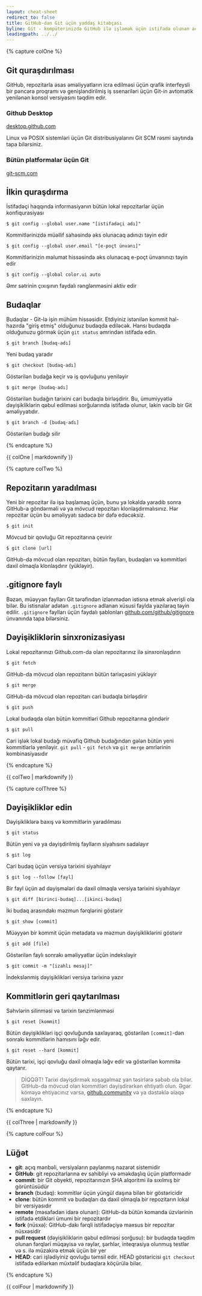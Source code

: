 ```yaml
---
layout: cheat-sheet
redirect_to: false
title: GitHub-dan Git üçün yaddaş kitabçası
byline: Git - kompüterinizdə GitHub ilə işləmək üçün istifadə olunan açıq mənbəli, versiyaların paylanmış nəzarət sistemidir. Bu kitabça, əmr sətri üçün əsas Git əmrləri və onların tətbiqi üzrə təlimatlardan ibarətdir.
leadingpath: ../../
---
```


{% capture colOne %}
## Git quraşdırılması
GitHub, repozitarla əsas əməliyyatların icra edilməsi üçün qrafik interfeysli bir pəncərə proqramı və genişləndirilmiş iş ssenariləri üçün Git-in avtomatik yenilənən konsol versiyasını təqdim edir.

### Github Desktop
[desktop.github.com](https://desktop.github.com)

Linux və POSIX sistemləri üçün Git distribusiyalarını Git SCM rəsmi saytında tapa bilərsiniz.

### Bütün platformalar üçün Git
[git-scm.com](http://git-scm.com)

## İlkin quraşdırma
İstifadəçi haqqında informasiyanın bütün lokal repozitarlar üçün konfiqurasiyası

```$ git config --global user.name "[istifadəçi adı]"```

Kommitlərinizdə müəllif sahəsində əks olunacaq adınızı təyin edir

```$ git config --global user.email "[e-poçt ünvanı]"```

Kommitlərinizin məlumat hissəsində əks olunacaq e-poçt ünvanınızı təyin edir

```$ git config --global color.ui auto```

Əmr sətrinin çıxışının faydalı rənglənməsini aktiv edir

## Budaqlar
Budaqlar - Git-lə işin mühüm hissəsidir. Etdiyiniz istənilən kommit hal-hazırda "giriş etmiş" olduğunuz budaqda ediləcək. Hansı budaqda olduğunuzu görmək üçün `git status` əmrindən istifadə edin.

```$ git branch [budaq-adı]```

Yeni budaq yaradır

```$ git checkout [budaq-adı]```

Göstərilən budağa keçir və iş qovluğunu yeniləyir

```$ git merge [budaq-adı]```

Göstərilən budağın tarixini cari budaqla birləşdirir. Bu, ümumiyyətlə dəyişikliklərin qəbul edilməsi sorğularında istifadə olunur, lakin vacib bir Git əməliyyatıdır.

```$ git branch -d [budaq-adı]```

Göstərilən budağı silir

{% endcapture %}
<div class="col-md-6">
{{ colOne | markdownify }}
</div>


{% capture colTwo %}

## Repozitarın yaradılması

Yeni bir repozitar ilə işə başlamaq üçün, bunu ya lokalda yaradıb sonra GitHub-a göndərməli və ya mövcud repozitarı klonlaşdırmalısınız. Hər repozitar üçün bu əməliyyatı sadəcə bir dəfə edəcəksiz.

```$ git init```

Mövcud bir qovluğu Git repozitarına çevirir

```$ git clone [url]```

GitHub-da mövcud olan repozitarı, bütün faylları, budaqları və kommitləri daxil olmaqla klonlaşdırır (yükləyir).

## .gitignore faylı
Bəzən, müəyyən faylları Git tərəfindən izlənmədən istisna etmək əlverişli ola bilər. Bu istisnalar adətən `.gitignore` adlanan xüsusi faylda yazılaraq təyin edilir. `.gitignore` faylları üçün faydalı şablonları [github.com/github/gitignore](https://github.com/github/gitignore) ünvanında tapa bilərsiniz.

## Dəyişikliklərin sinxronizasiyası

Lokal repozitarınızı Github.com-da olan repozitarınız ilə sinxronlaşdırın

```$ git fetch```

GitHub-da mövcud olan repozitarın bütün tarixçəsini yükləyir

```$ git merge```

GitHub-da mövcud olan repozitarı cari budaqla birləşdirir

```$ git push```

Lokal budaqda olan bütün kommitləri Github repozitarına göndərir

```$ git pull```

Cari işlək lokal budağı müvafiq Github budağından gələn bütün yeni kommitlərlə yeniləyir. `git pull` - `git fetch` və `git merge` əmrlərinin kombinasiyasıdır

{% endcapture %}
<div class="col-md-6">
{{ colTwo | markdownify }}
</div>
<div class="clearfix"></div>

{% capture colThree %}

## Dəyişikliklər edin
Dəyişikliklərə baxış və kommitlərin yaradılması

```$ git status```

Bütün yeni və ya dəyişdirilmiş faylların siyahısını sadalayır

```$ git log```

Cari budaq üçün versiya tarixini siyahılayır

```$ git log --follow [fayl]```

Bir fayl üçün ad dəyişmələri də daxil olmaqla versiya tarixini siyahılayır

```$ git diff [birinci-budaq]...[ikinci-budaq]```

İki budaq arasındakı məzmun fərqlərini göstərir

```$ git show [commit]```

Müəyyən bir kommit üçün metadata və məzmun dəyişikliklərini göstərir

```$ git add [file]```

Göstərilən faylı sonrakı əməliyyatlar üçün indeksləyir

```$ git commit -m "[izahlı mesaj]"```

İndekslənmiş dəyişiklikləri versiya tarixinə yazır

## Kommitlərin geri qaytarılması

Səhvlərin silinməsi və tarixin tənzimlənməsi

```$ git reset [kommit]```

Bütün dəyişiklikləri işçi qovluğunda saxlayaraq, göstərilən `[commit]`-dən sonrakı kommitlərin hamısını ləğv edir. 

```$ git reset --hard [kommit]```

Bütün tarixi, işçi qovluğu daxil olmaqla ləğv edir və göstərilən kommitə qaytarır.

> DİQQƏT! Tarixi dəyişdirmək xoşagəlməz yan təsirlərə səbəb ola bilər. GitHub-da mövcud olan kommitləri dəyişdirərkən ehtiyatlı olun. Əgər köməyə ehtiyacınız varsa, [github.community](https://github.community) və ya dəstəklə əlaqə saxlayın.

{% endcapture %}
<div class="col-md-6">
{{ colThree | markdownify }}
</div>

{% capture colFour %}

## Lüğət

- **git**: açıq mənbəli, versiyaların paylanmış nəzarət sistemidir
- **GitHub**: git repozitarlarına ev sahibliyi və əməkdaşlıq üçün platformadır
- **commit**: bir Git obyekti, repozitarınızın SHA alqoritmi ilə sıxılmış bir görüntüsüdür
- **branch** (budaq): kommitlər üçün yüngül daşına bilən bir göstəricidir
- **clone**: bütün kommit və budaqları da daxil olmaqla bir repozitarın lokal bir versiyasıdır
- **remote** (məsafədən idarə olunan): GitHub-da bütün komanda üzvlərinin istifadə etdikləri ümumi bir repozitardır
- **fork** (nüsxə): GitHub-dakı fərqli istifadəçiyə məxsus bir repozitar nüsxəsidir
- **pull request** (dəyişikliklərin qəbul edilməsi sorğusu): bir budaqda təqdim olunan fərqləri müqayisə və rəylər, şərhlər, inteqrasiya olunmuş testlər və s. ilə müzakirə etmək üçün bir yer
- **HEAD**: cari işlədiyiniz qovluğu təmsil edir. HEAD göstəricisi `git checkout` istifadə edilərkən müxtəlif budaqlara köçürülə bilər.

{% endcapture %}
<div class="col-md-6">
{{ colFour | markdownify }}
</div>
<div class="clearfix"></div>
